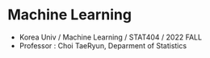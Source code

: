 


# Machine Learning

* Korea Univ / Machine Learning / STAT404 / 2022 FALL
* Professor : Choi TaeRyun, Deparment of Statistics
